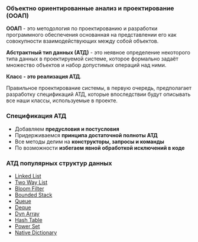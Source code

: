 ### Объектно ориентированные анализ и проектирование (ООАП)

**ООАП** - это методология по проектированию и разработки программного обеспечения основанная на представлении его как совокупности взаимодействующих между собой объектов.

**Абстрактный тип данных (АТД)** - это неявное определение некоторого типа данных в проектируемой системе, которое формально задаёт множество объектов и набор допустимых операций над ними.  

**Класс - это реализация АТД**.

Правильное проектирование системы, в первую очередь, предполагает разработку спецификаций АТД, которые впоследствии будут описывать все наши классы, используемые в проекте.

### Спецификация АТД

- Добавляем **предусловия и постусловия**
- Придерживаемся **принципа достаточной полноты АТД**
- Все методы делим на **конструкторы, запросы и команды**
- По возможности **избегаем явной обработкой исключений в коде**

### АТД популярных структур данных

- [Linked List](abstract_data_types/linked_list/contract.go)
- [Two Way List](abstract_data_types/two_way_list/contract.go)
- [Bloom Filter](abstract_data_types/bloom_filter/contract.go)
- [Bounded Stack](abstract_data_types/bounded_stack/contract.go)
- [Queue](abstract_data_types/queue/contract.go)
- [Deque](abstract_data_types/deque/contract.go)
- [Dyn Array](abstract_data_types/dyn_array/contract.go)
- [Hash Table](abstract_data_types/hash_table/contract.go)
- [Power Set](abstract_data_types/power_set/contract.go)
- [Native Dictionary](abstract_data_types/native_dictionary/contract.go)